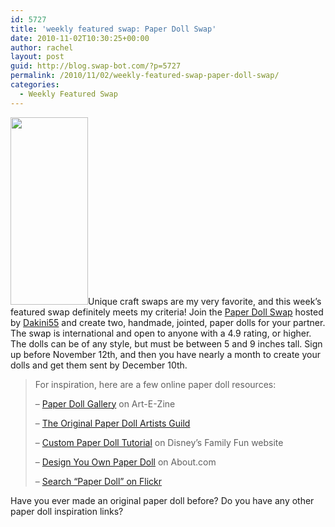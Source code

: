 ```yaml
---
id: 5727
title: 'weekly featured swap: Paper Doll Swap'
date: 2010-11-02T10:30:25+00:00
author: rachel
layout: post
guid: http://blog.swap-bot.com/?p=5727
permalink: /2010/11/02/weekly-featured-swap-paper-doll-swap/
categories:
  - Weekly Featured Swap
---
```

[<img src="http://blog.swap-bot.com/wp-content/uploads/2010/11/swap-124x300.jpg" alt="" title="swap" width="124" height="300" class="alignleft size-medium wp-image-5728" />](http://www.swap-bot.com/swap/show/76062)Unique craft swaps are my very favorite, and this week&#8217;s featured swap definitely meets my criteria! Join the [Paper Doll Swap](http://www.swap-bot.com/swap/show/76062) hosted by [Dakini55](http://www.swap-bot.com/user:Dakini55) and create two, handmade, jointed, paper dolls for your partner. The swap is international and open to anyone with a 4.9 rating, or higher. The dolls can be of any style, but must be between 5 and 9 inches tall. Sign up before November 12th, and then you have nearly a month to create your dolls and get them sent by December 10th. 

> For inspiration, here are a few online paper doll resources:
> 
> &#8211; [Paper Doll Gallery](http://www.art-e-zine.co.uk/dolls.html) on Art-E-Zine</li> 
> 
> &#8211; [The Original Paper Doll Artists Guild](http://www.opdag.com/)</li> 
> 
> &#8211; [Custom Paper Doll Tutorial](http://familyfun.go.com/crafts/custom-paper-dolls-664646/) on Disney&#8217;s Family Fun website</li> 
> 
> &#8211; [Design You Own Paper Doll](http://familycrafts.about.com/od/paperdolls/tp/paperdolls.htm) on About.com</li> 
> 
> &#8211; [Search &#8220;Paper Doll&#8221; on Flickr](http://www.flickr.com/search/?s=int&w=all&q=paper+doll&m=text)</li> </blockquote> 
> 
> Have you ever made an original paper doll before? Do you have any other paper doll inspiration links?